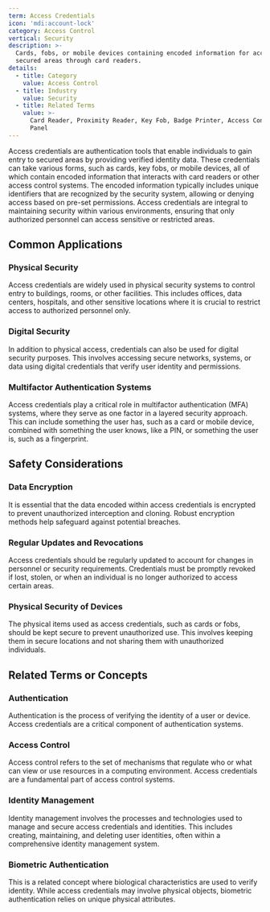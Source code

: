 ```yaml
---
term: Access Credentials
icon: 'mdi:account-lock'
category: Access Control
vertical: Security
description: >-
  Cards, fobs, or mobile devices containing encoded information for accessing
  secured areas through card readers.
details:
  - title: Category
    value: Access Control
  - title: Industry
    value: Security
  - title: Related Terms
    value: >-
      Card Reader, Proximity Reader, Key Fob, Badge Printer, Access Control
      Panel
---
```

Access credentials are authentication tools that enable individuals to gain entry to secured areas by providing verified identity data. These credentials can take various forms, such as cards, key fobs, or mobile devices, all of which contain encoded information that interacts with card readers or other access control systems. The encoded information typically includes unique identifiers that are recognized by the security system, allowing or denying access based on pre-set permissions. Access credentials are integral to maintaining security within various environments, ensuring that only authorized personnel can access sensitive or restricted areas.

## Common Applications

### Physical Security
Access credentials are widely used in physical security systems to control entry to buildings, rooms, or other facilities. This includes offices, data centers, hospitals, and other sensitive locations where it is crucial to restrict access to authorized personnel only.

### Digital Security
In addition to physical access, credentials can also be used for digital security purposes. This involves accessing secure networks, systems, or data using digital credentials that verify user identity and permissions.

### Multifactor Authentication Systems
Access credentials play a critical role in multifactor authentication (MFA) systems, where they serve as one factor in a layered security approach. This can include something the user has, such as a card or mobile device, combined with something the user knows, like a PIN, or something the user is, such as a fingerprint.

## Safety Considerations

### Data Encryption
It is essential that the data encoded within access credentials is encrypted to prevent unauthorized interception and cloning. Robust encryption methods help safeguard against potential breaches.

### Regular Updates and Revocations
Access credentials should be regularly updated to account for changes in personnel or security requirements. Credentials must be promptly revoked if lost, stolen, or when an individual is no longer authorized to access certain areas.

### Physical Security of Devices
The physical items used as access credentials, such as cards or fobs, should be kept secure to prevent unauthorized use. This involves keeping them in secure locations and not sharing them with unauthorized individuals.

## Related Terms or Concepts

### Authentication
Authentication is the process of verifying the identity of a user or device. Access credentials are a critical component of authentication systems.

### Access Control
Access control refers to the set of mechanisms that regulate who or what can view or use resources in a computing environment. Access credentials are a fundamental part of access control systems.

### Identity Management
Identity management involves the processes and technologies used to manage and secure access credentials and identities. This includes creating, maintaining, and deleting user identities, often within a comprehensive identity management system.

### Biometric Authentication
This is a related concept where biological characteristics are used to verify identity. While access credentials may involve physical objects, biometric authentication relies on unique physical attributes.
